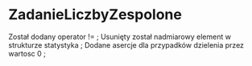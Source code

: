 # ZadanieLiczbyZespolone
Został dodany operator != ;
Usunięty został nadmiarowy element w strukturze statystyka ;
Dodane asercje dla przypadków dzielenia przez wartosc 0 ;
